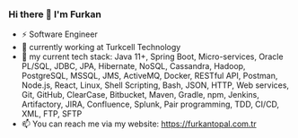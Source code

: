 ### Hi there 👋 I'm Furkan

- ⚡ Software Engineer
- 🔭 currently working at Turkcell Technology
- 🌱 my current tech stack: Java 11+, Spring
Boot, Micro-services, Oracle PL/SQL, JDBC, JPA, Hibernate, NoSQL, Cassandra, Hadoop, PostgreSQL, MSSQL, JMS, ActiveMQ, Docker, RESTful API, Postman, Node.js, React, Linux, Shell Scripting, Bash, JSON, HTTP, Web services, Git, GitHub, ClearCase, Bitbucket, Maven, Gradle, npm, Jenkins, Artifactory, JIRA, Confluence, Splunk, Pair programming, TDD, CI/CD, XML, FTP, SFTP
- 📫 You can reach me via my website: https://furkantopal.com.tr
